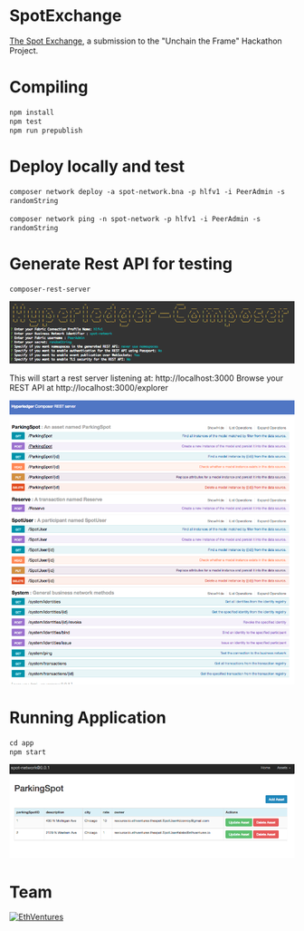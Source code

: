# SpotExchange
[The Spot Exchange](https://thespot.exchange), a submission to the "Unchain the Frame" Hackathon Project.

# Compiling
```shell
npm install
npm test
npm run prepublish
```

# Deploy locally and test

```shell
composer network deploy -a spot-network.bna -p hlfv1 -i PeerAdmin -s randomString

composer network ping -n spot-network -p hlfv1 -i PeerAdmin -s randomString
```

# Generate Rest API for testing
```shell
composer-rest-server
```
![Composer Rest Server](
  https://github.com/EthVentures/SpotExchange/blob/master/res/rest-server-composer.png?raw=true "Composer Rest Server")


This will start a rest server listening at: http://localhost:3000
Browse your REST API at http://localhost:3000/explorer

![application screenshot](
  https://github.com/EthVentures/SpotExchange/blob/master/res/api-docs.png?raw=true "Front End")

# Running Application

```shell
cd app
npm start
```

![application screenshot](
  https://github.com/EthVentures/SpotExchange/blob/master/res/frontend.png?raw=true "Front End")


  # Team

  [![EthVentures](https://github.com/EthVentures/CryptoTracker/raw/master/resources/img/ethventures-logo.png)](https://ethventures.io)
